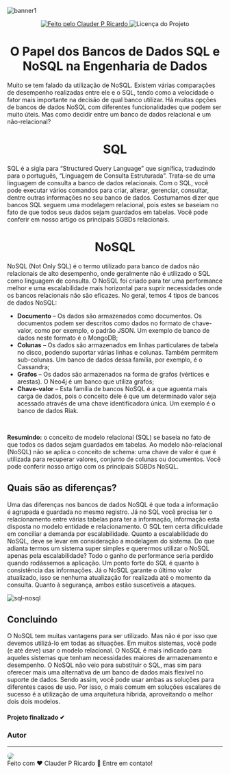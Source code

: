 ![banner1](https://user-images.githubusercontent.com/96344255/192162202-182f572d-4335-45ce-8e6e-bc99ae0a81d9.jpg)
<p align="center">
  <a href="https://github.com/Claperi">
    <img alt="Feito pelo Clauder P Ricardo" src="https://img.shields.io/badge/Feito%20por-Clauder%20P%20Ricardo-green">
  </a>
  <img alt="Licença do Projeto" src="https://img.shields.io/badge/LICENSE-MIT-green"/>
<p>


# <div align="center">O Papel dos Bancos de Dados SQL e NoSQL na Engenharia de Dados</div>

Muito se tem falado da utilização de NoSQL. Existem várias comparações de desempenho realizadas entre ele e o SQL, tendo como a velocidade o fator mais importante na decisão de qual banco utilizar. Há muitas opções de bancos de dados NoSQL com diferentes funcionalidades que podem ser muito úteis. Mas como decidir entre um banco de dados relacional e um não-relacional?

<h1 align="center">SQL</h1>

SQL é a sigla para “Structured Query Language” que significa, traduzindo para o português, “Linguagem de Consulta Estruturada”. Trata-se de uma linguagem de consulta a banco de dados relacionais. Com o SQL, você pode executar vários comandos para criar, alterar, gerenciar, consultar, dentre outras informações no seu banco de dados. Costumamos dizer que bancos SQL seguem uma modelagem relacional, pois estes se baseiam no fato de que todos seus dados sejam guardados em tabelas. Você pode conferir em nosso artigo os principais SGBDs relacionais.

<h1 align="center">NoSQL</h1>

NoSQL (Not Only SQL) é o termo utilizado para banco de dados não relacionais de alto desempenho, onde geralmente não é utilizado o SQL como linguagem de consulta. O NoSQL foi criado para ter uma performance melhor e uma escalabilidade mais horizontal para suprir necessidades onde os bancos relacionais não são eficazes. No geral, temos 4 tipos de bancos de dados NoSQL:

<div>
<ul>
  <li><b>Documento</b> – Os dados são armazenados como documentos. Os documentos podem ser descritos como dados no formato de chave-valor, como por exemplo, o padrão JSON. Um exemplo de banco de dados neste formato é o MongoDB;</li>
  
  <li><b>Colunas</b> – Os dados são armazenados em linhas particulares de tabela no disco, podendo suportar várias linhas e colunas. Também permitem sub-colunas. Um banco de dados dessa família, por exemplo, é o Cassandra;</li>
  
  <li><b>Grafos</b> – Os dados são armazenados na forma de grafos (vértices e arestas). O Neo4j é um banco que utiliza grafos;</li>
  
  <li><b>Chave-valor</b> – Esta família de bancos NoSQL é a que aguenta mais carga de dados, pois o conceito dele é que um determinado valor seja acessado através de uma chave identificadora única. Um exemplo é o banco de dados Riak.</li>
  
<ul><br>

</div>


<b>Resumindo:</b> o conceito de modelo relacional (SQL) se baseia no fato de que todos os dados sejam guardados em tabelas. Ao modelo não-relacional (NoSQL) não se aplica o conceito de schema: uma chave de valor é que é utilizada para recuperar valores, conjunto de colunas ou documentos. Você pode conferir nosso artigo com os principais SGBDs NoSQL.

## Quais são as diferenças?
Uma das diferenças nos bancos de dados NoSQL é que toda a informação é agrupada e guardada no mesmo registro. Já no SQL você precisa ter o relacionamento entre várias tabelas para ter a informação, informação esta disposta no modelo entidade e relacionamento.
O SQL tem certa dificuldade em conciliar a demanda por escalabilidade. Quanto a escalabilidade do NoSQL, deve se levar em consideração a modelagem do sistema. Do que adianta termos um sistema super simples e querermos utilizar o NoSQL apenas pela escalabilidade? Todo o ganho de performance seria perdido quando rodássemos a aplicação.
Um ponto forte do SQL é quanto à consistência das informações. Já o NoSQL garante o último valor atualizado, isso se nenhuma atualização for realizada até o momento da consulta.
Quanto à segurança, ambos estão suscetíveis a ataques.
  
![sql-nosql](https://user-images.githubusercontent.com/96344255/192162243-4c4c384f-4c73-4231-a769-e8abe29d9831.jpg)


  
## Concluindo
O NoSQL tem muitas vantagens para ser utilizado. Mas não é por isso que devemos utilizá-lo em todas as situações. Em muitos sistemas, você pode (e até deve) usar o modelo relacional. O NoSQL é mais indicado para aqueles sistemas que tenham necessidades maiores de armazenamento e desempenho.
O NoSQL não veio para substituir o SQL, mas sim para oferecer mais uma alternativa de um banco de dados mais flexível no suporte de dados. Sendo assim, você pode usar ambas as soluções para diferentes casos de uso. Por isso, o mais comum em soluções escalares de sucesso é a utilização de uma arquitetura híbrida, aproveitando o melhor dois dois modelos.


<h4  align="left">
Projeto finalizado ✔
</h4>

### Autor <a id="autor"> </a>

---
<a href="https://github.com/Claperi" style="text-decoration: none;">
<img style="border-radius: 50%;" src="https://img.icons8.com/fluency/2x/github.png"/>



<br />
<span> Feito com ❤️ Clauder P Ricardo 👋 Entre em contato! </span> 
</a> 







